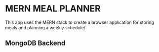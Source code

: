 # MERN MEAL PLANNER

This app uses the MERN stack to create a browser application for storing meals and planning a weekly schedule/

## MongoDB Backend


### 

